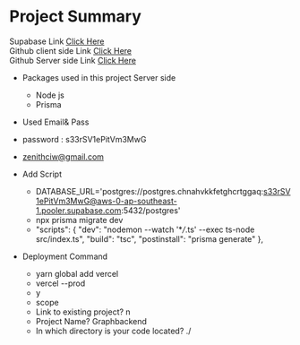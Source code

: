 # Project Summary

Supabase Link [Click Here](https://supabase.com/dashboard/project/chnahvkkfetghcrtggaq/editor/28881)  
Github client side Link [Click Here]("")  
Github Server side Link [Click Here](")

- Packages used in this project Server side

  - Node js
  - Prisma

- Used Email& Pass
- password : s33rSV1ePitVm3MwG
- zenithciw@gmail.com

- Add Script
  - DATABASE_URL='postgres://postgres.chnahvkkfetghcrtggaq:s33rSV1ePitVm3MwG@aws-0-ap-southeast-1.pooler.supabase.com:5432/postgres'
  - npx prisma migrate dev
  - "scripts": {
    "dev": "nodemon --watch '\*_/_.ts' --exec ts-node src/index.ts",
    "build": "tsc",
    "postinstall": "prisma generate"
    },
- Deployment Command
  - yarn global add vercel
  - vercel --prod
  - y
  - scope
  - Link to existing project? n
  - Project Name? Graphbackend
  - In which directory is your code located? ./
